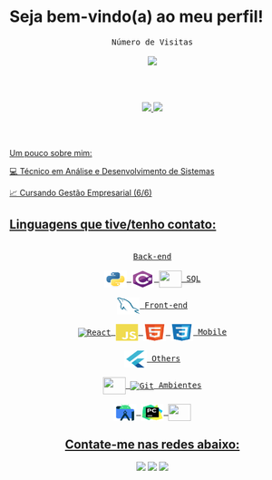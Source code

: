 ## <h1 align="left"> Seja bem-vindo(a) ao meu perfil! </h1>

<div align="center">
  <kbd align="center"> 
    <kbd>Número de Visitas</kbd>
    <br/><br/>
    <img src="https://profile-counter.glitch.me/MarcosGardinali/count.svg"></p>
  </kbd>
</div>

<br/><br/>

<div align="center">
  <a href="https://github.com/MarcosGardinali">
  <img height="170em" src="https://github-readme-stats.vercel.app/api?username=MarcosGardinali&show_icons=true&theme=dark&include_all_commits=true&count_private=true"/>
  <img height="170em" src="https://github-readme-stats.vercel.app/api/top-langs/?username=MarcosGardinali&layout=compact&langs_count=7&theme=dark"/>
</div>

<br/><br/>
  
Um pouco sobre mim: 

💻 Técnico em Análise e Desenvolvimento de Sistemas

📈 Cursando Gestão Empresarial (6/6)

## Linguagens que tive/tenho contato:
<div align="center">
  <div style="display: inline_block"><br>
  <kbd align="center"> 
    <kbd>Back-end</kbd>
    <br/><br/>
    <img align="center" alt="Python" height="30" width="40" src="https://raw.githubusercontent.com/devicons/devicon/master/icons/python/python-original.svg">
    <img align="center" alt="Csharp" height="30" width="40" src="https://raw.githubusercontent.com/devicons/devicon/master/icons/csharp/csharp-original.svg">
    <img align="center" height="30" width="40" src="https://cdn.jsdelivr.net/gh/devicons/devicon/icons/java/java-original.svg">
  </kbd>
  <kbd align="center"> 
    <kbd>SQL</kbd>
    <br/><br/>
    <img align="center" alt="MySQL" height="30" width="40" src="https://raw.githubusercontent.com/devicons/devicon/master/icons/mysql/mysql-original.svg">
  </kbd>
  <kbd align="center">
    <kbd>Front-end</kbd>
    <br/><br/>
    <img align="center" alt="React" height="30" width="40" src="https://cdn.jsdelivr.net/gh/devicons/devicon/icons/react/react-original.svg">
    <img align="center" alt="Js" height="30" width="40" src="https://raw.githubusercontent.com/devicons/devicon/master/icons/javascript/javascript-plain.svg">
    <img align="center" alt="HTML" height="30" width="40" src="https://raw.githubusercontent.com/devicons/devicon/master/icons/html5/html5-original.svg">
    <img align="center" alt="CSS" height="30" width="40" src="https://raw.githubusercontent.com/devicons/devicon/master/icons/css3/css3-original.svg">
  </kbd>
  <kbd align="center"> 
    <kbd>Mobile</kbd>
    <br/><br/>
    <img align="center" alt="Flutter" height="30" width="40" src="https://raw.githubusercontent.com/devicons/devicon/master/icons/flutter/flutter-original.svg">
  </kbd>
  <kbd align="center"> 
    <kbd>Others</kbd>
    <br/><br/>
    <img align="center" height="30" width="40" src="https://cdn.jsdelivr.net/gh/devicons/devicon/icons/github/github-original.svg" />
    <img align="center" alt="Git" height="30" width="40" src="https://cdn.jsdelivr.net/gh/devicons/devicon/icons/git/git-plain-wordmark.svg">
  </kbd>
  <kbd align="center"> 
    <kbd>Ambientes</kbd>
    <br/><br/>
    <img align="center" alt="Android Studio" height="30" width="40" src="https://raw.githubusercontent.com/devicons/devicon/master/icons/androidstudio/androidstudio-original.svg">
    <img align="center" alt="PyCharm" height="30" width="40" src="https://raw.githubusercontent.com/devicons/devicon/master/icons/pycharm/pycharm-original.svg">
    <img align="center" height="30" width="40" src="https://cdn.jsdelivr.net/gh/devicons/devicon/icons/vscode/vscode-original.svg" />
  </kbd>
</div>

## Contate-me nas redes abaixo: 
<div align="center"> 
  <a href="https://www.instagram.com/m_gardinali.21/" target="_blank"><img src="https://img.shields.io/badge/-Instagram-%23E4405F?style=for-the-badge&logo=instagram&logoColor=white" target="_blank"></a>
  <a href = "mailto:marcosgardinali21@outlook.com"><img src="https://img.shields.io/badge/Microsoft_Outlook-0078D4?style=for-the-badge&logo=microsoft-outlook&logoColor=white" target="_blank"></a>
  <a href="https://www.linkedin.com/in/marcos-gardinali" target="_blank"><img src="https://img.shields.io/badge/-LinkedIn-%230077B5?style=for-the-badge&logo=linkedin&logoColor=white" target="_blank"></a>
</div>